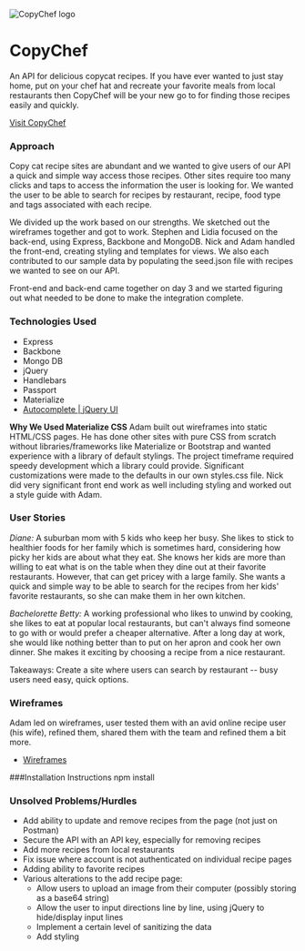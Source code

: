 ![CopyChef logo](http://i.imgur.com/S5DTUJ7.png)
# CopyChef

An API for delicious copycat recipes. If you have ever wanted to just stay home, put on your chef hat and recreate your favorite meals from local restaurants then CopyChef will be your new go to for finding those recipes easily and quickly.

[Visit CopyChef](https://copychef.herokuapp.com/)
### Approach
Copy cat recipe sites are abundant and we wanted to give users of our API a quick and simple way access those recipes. Other sites require too many clicks and taps to access the information the user is looking for. We wanted the user to be able to search for recipes by restaurant, recipe, food type and tags associated with each recipe.

We divided up the work based on our strengths. We sketched out the wireframes together and got to work. Stephen and Lidia focused on the back-end, using Express, Backbone and MongoDB. Nick and Adam handled the front-end, creating styling and templates for views. We also each contributed to our sample data by populating the seed.json file with recipes we wanted to see on our API.

Front-end and back-end came together on day 3 and we started figuring out what needed to be done to make the integration complete.


### Technologies Used

* Express
* Backbone
* Mongo DB
* jQuery
* Handlebars
* Passport
* Materialize
* [Autocomplete | jQuery UI](https://jqueryui.com/autocomplete/)

**Why We Used Materialize CSS**
Adam built out wireframes into static HTML/CSS pages. He has done other sites with pure CSS from scratch without libraries/frameworks like Materialize or Bootstrap and wanted experience with a library of default stylings. The project timeframe required speedy development which a library could provide. Significant customizations were made to the defaults in our own styles.css file. Nick did very significant front end work as well including styling and worked out a style guide with Adam.

### User Stories

*Diane:* A suburban mom with 5 kids who keep her busy. She likes to stick to healthier foods for her family which is sometimes hard, considering how picky her kids are about what they eat. She knows her kids are more than willing to eat what is on the table when they dine out at their favorite restaurants. However, that can get pricey with a large family. She wants a quick and simple way to be able to search for the recipes from her kids' favorite restaurants, so she can make them in her own kitchen.  

*Bachelorette Betty:* A working professional who likes to unwind by cooking, she likes to eat at popular local restaurants, but can't always find someone to go with or would prefer a cheaper alternative. After a long day at work, she would like nothing better than to put on her apron and cook her own dinner. She makes it exciting by choosing a recipe from a nice restaurant.

Takeaways: Create a site where users can search by restaurant -- busy users need easy, quick options.


### Wireframes
Adam led on wireframes, user tested them with an avid online recipe user (his wife), refined them, shared them with the team and refined them a bit more.
* [Wireframes](https://docs.google.com/presentation/d/1fSzfWq3RKGjR2-G6Ppeh-H-BKQaDVOdxd2FzOkStUCk/edit?usp=sharing)

###Installation Instructions
npm install

### Unsolved Problems/Hurdles
* Add ability to update and remove recipes from the page (not just on Postman)
* Secure the API with an API key, especially for removing recipes
* Add more recipes from local restaurants
* Fix issue where account is not authenticated on individual recipe pages
* Adding ability to favorite recipes
* Various alterations to the add recipe page:
  * Allow users to upload an image from their computer (possibly storing as a base64 string)
  * Allow the user to input directions line by line, using jQuery to hide/display input lines
  * Implement a certain level of sanitizing the data
  * Add styling
